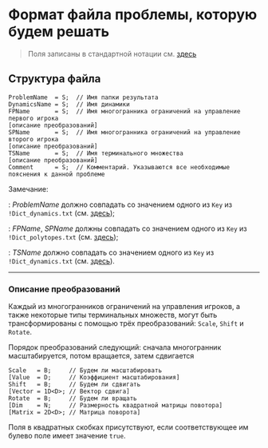 # Формат файла проблемы, которую будем решать

> Поля записаны в стандартной нотации см. [здесь](../DataFormat.md)

## Структура файла

```
ProblemName  = S;  // Имя папки результата
DynamicsName = S;  // Имя динамики
FPName       = S;  // Имя многогранника ограничений на управление первого игрока
[описание преобразований]
SPName       = S;  // Имя многогранника ограничений на управление второго игрока
[описание преобразований]
TSName       = S;  // Имя терминального множества
[описание преобразований]
Comment      = S;  // Комментарий. Указываются все необходимые пояснения к данной проблеме
```

Замечание:

: _ProblemName_ должно совпадать со значением одного из `Key` из
`!Dict_dynamics.txt` (см. [здесь](../FolderStructure.md));

: _FPName_, _SPName_ должны совпадать со значением одного из `Key` из
`!Dict_polytopes.txt` (см. [здесь](../FolderStructure.md));

: _TSName_ должно совпадать со значением одного из `Key` из
`!Dict_dynamics.txt` (см. [здесь](../FolderStructure.md)).

---

### Описание преобразований

Каждый из многогранников ограничений на управления игроков, а также некоторые типы терминальных множеств, могут быть трансформированы с помощью трёх преобразований: `Scale`, `Shift` и `Rotate`.

Порядок преобразований следующий: сначала многогранник масштабируется, потом вращается, затем сдвигается

```
Scale   = B;     // Будем ли масштабировать
[Value  = D;     // Коэффициент масштабирования]
Shift   = B;     // Будем ли сдвигать
[Vector = 1D<D>; // Вектор сдвига]
Rotate  = B;     // Будем ли вращать
[Dim    = N;     // Размерность квадратной матрицы повотора]
[Matrix = 2D<D>; // Матрица поворота]
```

Поля в квадратных скобках присутствуют, если соответствующее им булево поле имеет значение `true`.
